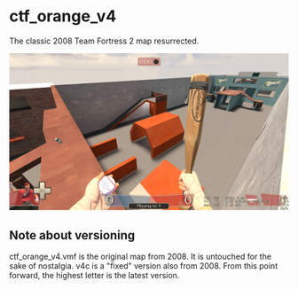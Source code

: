ctf_orange_v4
=============

The classic 2008 Team Fortress 2 map resurrected. 

![Screenshot of ctf_orange_v4](screenshot_v4.jpg "View of the middle of ctf_orange_v4 (original) from RED side")

Note about versioning
---------------------
ctf_orange_v4.vmf is the original map from 2008. It is untouched for the sake of nostalgia.
v4c is a "fixed" version also from 2008.
From this point forward, the highest letter is the latest version.
